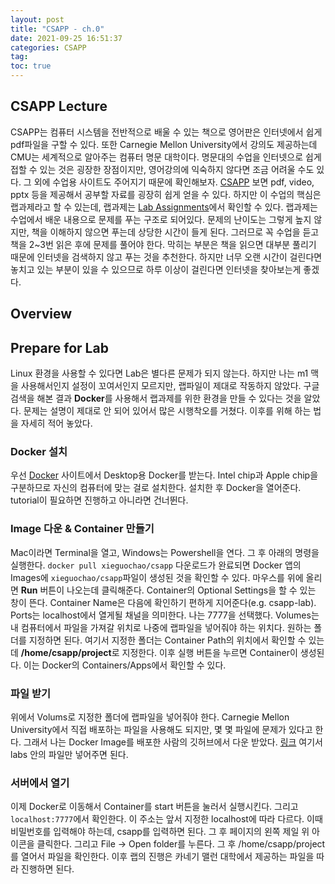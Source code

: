 ```yaml
---
layout: post
title: "CSAPP - ch.0"
date: 2021-09-25 16:51:37
categories: CSAPP
tag:
toc: true
---
```


## CSAPP Lecture

CSAPP는 컴퓨터 시스템을 전반적으로 배울 수 있는 책으로 영어판은 인터넷에서 쉽게 pdf파일을 구할 수 있다. 또한 Carnegie Mellon University에서 강의도 제공하는데 CMU는 세계적으로 알아주는 컴퓨터 명문 대학이다. 명문대의 수업을 인터넷으로 쉽게 접할 수 있는 것은 굉장한 장점이지만, 영어강의에 익숙하지 않다면 조금 어려울 수도 있다. 그 외에 수업용 사이트도 주어지기 때문에 확인해보자. [CSAPP](http://www.cs.cmu.edu/afs/cs/academic/class/15213-f16/www/schedule.html)
보면 pdf, video, pptx 등을 제공해서 공부할 자료를 굉장히 쉽게 얻을 수 있다. 하지만 이 수업의 핵심은 랩과제라고 할 수 있는데, 랩과제는 [Lab Assignments](http://csapp.cs.cmu.edu/3e/labs.html)에서 확인할 수 있다.
랩과제는 수업에서 배운 내용으로 문제를 푸는 구조로 되어있다. 문제의 난이도는 그렇게 높지 않지만, 책을 이해하지 않으면 푸는데 상당한 시간이 들게 된다. 그러므로 꼭 수업을 듣고 책을 2~3번 읽은 후에 문제를 풀어야 한다. 막히는 부분은 책을 읽으면 대부분 풀리기 때문에 인터넷을 검색하지 않고 푸는 것을 추천한다. 하지만 너무 오랜 시간이 걸린다면 놓치고 있는 부분이 있을 수 있으므로 하루 이상이 걸린다면 인터넷을 찾아보는게 좋겠다.

## Overview

## Prepare for Lab

Linux 환경을 사용할 수 있다면 Lab은 별다른 문제가 되지 않는다. 하지만 나는
m1 맥을 사용해서인지 설정이 꼬여서인지 모르지만, 랩파일이 제대로 작동하지 않았다. 구글 검색을 해본 결과 **Docker**를 사용해서 랩과제를 위한 환경을 만들 수 있다는 것을 알았다. 문제는 설명이 제대로 안 되어 있어서 많은 시행착오를 거쳤다. 이후를 위해 하는 법을 자세히 적어 놓았다.

### Docker 설치

우선 [Docker](https://www.docker.com/products/docker-desktop) 사이트에서 Desktop용 Docker를 받는다. Intel chip과 Apple chip을 구분하므로 자신의 컴퓨터에 맞는 걸로 설치한다. 설치한 후 Docker을 열어준다. tutorial이 필요하면 진행하고 아니라면 건너뛴다.

### Image 다운 & Container 만들기

Mac이라면 Terminal을 열고, Windows는 Powershell을 연다. 그 후 아래의 명령을 실행한다.
`docker pull xieguochao/csapp`
다운로드가 완료되면 Docker 앱의 Images에 `xieguochao/csapp`파일이 생성된 것을 확인할 수 있다. 마우스를 위에 올리면 **Run** 버튼이 나오는데 클릭해준다. Container의 Optional Settings을 할 수 있는 창이 뜬다. Container Name은 다음에 확인하기 편하게 지어준다(e.g. csapp-lab). Ports는 localhost에서 열게될 채널을 의미한다. 나는 7777을 선택했다. Volumes는 내 컴퓨터에서 파일을 가져갈 위치로 나중에 랩파일을 넣어줘야 하는 위치다. 원하는 폴더를 지정하면 된다. 여기서 지정한 폴더는 Container Path의 위치에서 확인할 수 있는데 **/home/csapp/project**로 지정한다. 이후 실행 버튼을 누르면 Container이 생성된다. 이는 Docker의 Containers/Apps에서 확인할 수 있다.

### 파일 받기

위에서 Volums로 지정한 폴더에 랩파일을 넣어줘야 한다. Carnegie Mellon University에서 직접 배포하는 파일을 사용해도 되지만, 몇 몇 파일에 문제가 있다고 한다. 그래서 나는 Docker Image를 배포한 사람의 깃허브에서 다운 받았다. [링크](https://github.com/XieGuochao/csapp) 여기서 labs 안의 파일만 넣어주면 된다.

### 서버에서 열기

이제 Docker로 이동해서 Container를 start 버튼을 눌러서 실행시킨다. 그리고 `localhost:7777`에서 확인한다. 이 주소는 앞서 지정한 localhost에 따라 다르다. 이때 비밀번호를 입력해야 하는데, csapp를 입력하면 된다. 그 후 페이지의 왼쪽 제일 위 아이콘을 클릭한다. 그리고 File -> Open folder를 누른다. 그 후 /home/csapp/project를 열어서 파일을 확인한다. 이후 랩의 진행은 카네기 맬런 대학에서 제공하는 파일을 따라 진행하면 된다.
